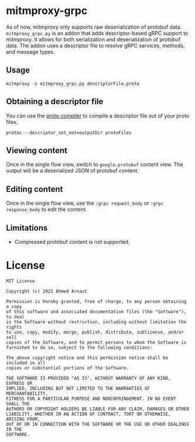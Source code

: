 # mitmproxy-grpc

As of now, mitmproxy only supports raw deserialization of protobuf data. `mitmproxy_grpc.py` is an addon that adds descriptor-based gRPC support to mitmproxy. It allows for both serialization and deserialization of protobuf data. The addon uses a descriptor file to resolve gRPC services, methods, and message types.

## Usage
```
mitmproxy -s mitmproxy_grpc.py descriptorFile.proto
```

## Obtaining a descriptor file

You can use the [proto compiler](https://github.com/protocolbuffers/protobuf/releases) to compile a descriptor file out of your proto files. 

`protoc --descriptor_set_out=outputDir protoFiles`

## Viewing content
Once in the single flow view, switch to `google.protobuf` content view. The output will be a deserialized JSON of protobuf content.

## Editing content
Once in the single flow view, use the `:grpc request_body` or `:grpc response_body` to edit the content.

## Limitations
* Compressed protobuf content is not supported.

# License

```
MIT License

Copyright (c) 2021 Ahmed Arnaut

Permission is hereby granted, free of charge, to any person obtaining a copy
of this software and associated documentation files (the "Software"), to deal
in the Software without restriction, including without limitation the rights
to use, copy, modify, merge, publish, distribute, sublicense, and/or sell
copies of the Software, and to permit persons to whom the Software is
furnished to do so, subject to the following conditions:

The above copyright notice and this permission notice shall be included in all
copies or substantial portions of the Software.

THE SOFTWARE IS PROVIDED "AS IS", WITHOUT WARRANTY OF ANY KIND, EXPRESS OR
IMPLIED, INCLUDING BUT NOT LIMITED TO THE WARRANTIES OF MERCHANTABILITY,
FITNESS FOR A PARTICULAR PURPOSE AND NONINFRINGEMENT. IN NO EVENT SHALL THE
AUTHORS OR COPYRIGHT HOLDERS BE LIABLE FOR ANY CLAIM, DAMAGES OR OTHER
LIABILITY, WHETHER IN AN ACTION OF CONTRACT, TORT OR OTHERWISE, ARISING FROM,
OUT OF OR IN CONNECTION WITH THE SOFTWARE OR THE USE OR OTHER DEALINGS IN THE
SOFTWARE.
```